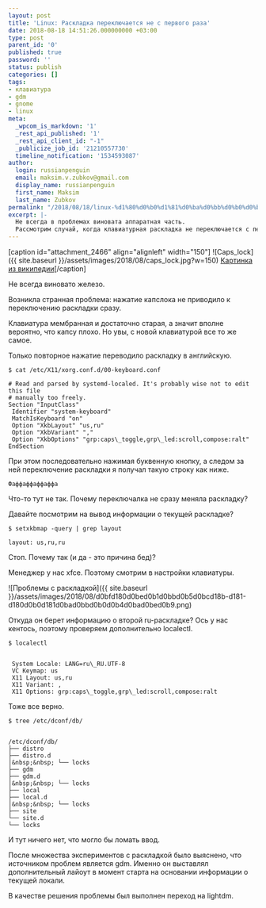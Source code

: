 ```yaml
---
layout: post
title: 'Linux: Раскладка переключается не с первого раза'
date: 2018-08-18 14:51:26.000000000 +03:00
type: post
parent_id: '0'
published: true
password: ''
status: publish
categories: []
tags:
- клавиатура
- gdm
- gnome
- linux
meta:
  _wpcom_is_markdown: '1'
  _rest_api_published: '1'
  _rest_api_client_id: "-1"
  _publicize_job_id: '21210557730'
  timeline_notification: '1534593087'
author:
  login: russianpenguin
  email: maksim.v.zubkov@gmail.com
  display_name: russianpenguin
  first_name: Maksim
  last_name: Zubkov
permalink: "/2018/08/18/linux-%d1%80%d0%b0%d1%81%d0%ba%d0%bb%d0%b0%d0%b4%d0%ba%d0%b0-%d0%bf%d0%b5%d1%80%d0%b5%d0%ba%d0%bb%d1%8e%d1%87%d0%b0%d0%b5%d1%82%d1%81%d1%8f-%d0%bd%d0%b5-%d1%81%d1%80%d0%b0%d0%b7%d1%83/"
excerpt: |-
  Не всегда в проблемах виновата аппаратная часть.
  Рассмотрим случай, когда клавиатурная раскладка не переключается с первого раза. И как диагностировать, что железо не виновато.
---
```

[caption id="attachment\_2466" align="alignleft" width="150"] ![Caps_lock]({{ site.baseurl }}/assets/images/2018/08/caps_lock.jpg?w=150) [Картинка из википедии](https://commons.wikimedia.org/wiki/File:Caps_lock.jpg)[/caption]

Не всегда виновато железо.

Возникла странная проблема: нажатие капслока не приводило к переключению раскладки сразу.

Клавиатура мембранная и достаточно старая, а значит вполне вероятно, что капсу плохо. Но увы, с новой клавиатурой все то же самое.

Только повторное нажатие переводило раскладку в английскую.

<!--more-->

```shell
$ cat /etc/X11/xorg.conf.d/00-keyboard.conf
```

```
# Read and parsed by systemd-localed. It's probably wise not to edit this file  
# manually too freely.  
Section "InputClass"  
 Identifier "system-keyboard"  
 MatchIsKeyboard "on"  
 Option "XkbLayout" "us,ru"  
 Option "XkbVariant" ","  
 Option "XkbOptions" "grp:caps\_toggle,grp\_led:scroll,compose:ralt"  
EndSection
```

При этом последовательно нажимая буквенную кнопку, а следом за ней переключение раскладки я получал такую строку как ниже.

```
Фaффaффaффaффa
```

Что-то тут не так. Почему переключалка не сразу меняла раскладку?

Давайте посмотрим на вывод информации о текущей раскладке?

```shell
$ setxkbmap -query | grep layout
```

```
layout: us,ru,ru
```

Стоп. Почему так (и да - это причина бед)?

Менеджер у нас xfce. Поэтому смотрим в настройки клавиатуры.

![Проблемы с раскладкой]({{ site.baseurl }}/assets/images/2018/08/d0bfd180d0bed0b1d0bbd0b5d0bcd18b-d181-d180d0b0d181d0bad0bbd0b0d0b4d0bad0bed0b9.png)

Откуда он берет информацию о второй ru-раскладке? Ось у нас кентось, поэтому проверяем дополнительно localectl.

```shell
$ localectl
```

```
  
 System Locale: LANG=ru\_RU.UTF-8  
 VC Keymap: us  
 X11 Layout: us,ru  
 X11 Variant: ,  
 X11 Options: grp:caps\_toggle,grp\_led:scroll,compose:ralt
```

Тоже все верно.

```shell
$ tree /etc/dconf/db/
```

```
  
/etc/dconf/db/  
├── distro  
├── distro.d  
│&nbsp;&nbsp; └── locks  
├── gdm  
├── gdm.d  
│&nbsp;&nbsp; └── locks  
├── local  
├── local.d  
│&nbsp;&nbsp; └── locks  
├── site  
└── site.d  
└── locks
```

И тут ничего нет, что могло бы ломать ввод.

После множества экспериментов с раскладкой было выяснено, что источником проблем является gdm. Именно он выставлял дополнительный лайоут в момент старта на основании информации о текущей локали.

В качестве решения проблемы был выполнен переход на lightdm.

